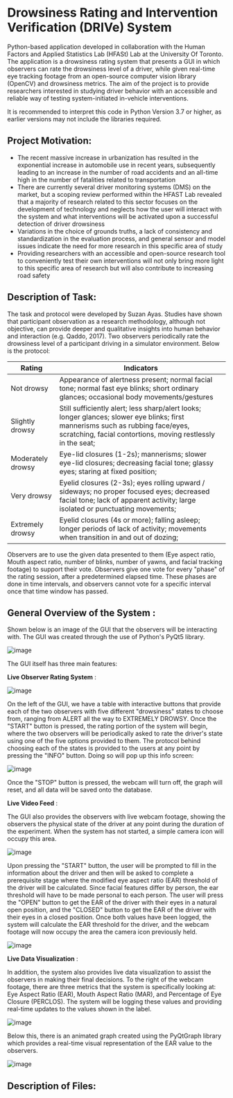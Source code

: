 # Drowsiness Rating and Intervention Verification (DRIVe) System

Python-based application developed in collaboration with the Human Factors and Applied Statistics Lab (HFASt) Lab at the University Of Toronto. The application is a drowsiness rating system that presents a GUI in which observers can rate the drowsiness level of a driver, while given real-time eye tracking footage from an open-source computer vision library (OpenCV) and drowsiness metrics. The aim of the project is to provide researchers interested in studying driver behavior with an accessible and reliable way of testing system-initiated in-vehicle interventions.

It is recommended to interpret this code in Python Version 3.7 or higher, as earlier versions may not include the libraries required.

## Project Motivation:

- The recent massive increase in urbanization has resulted in the exponential increase in automobile use in recent years, subsequently leading to an increase in the number of road accidents and an all-time high in the number of fatalities related to transportation
- There are currently several driver monitoring systems (DMS) on the market, but a scoping review performed within the HFAST Lab revealed that a majority of research related to this sector focuses on the development of technology and neglects how the user will interact with the system and what interventions will be activated upon a successful detection of driver drowsiness
- Variations in the choice of grounds truths, a lack of consistency and standardization in the evaluation process, and general sensor and model issues indicate the need for more research in this specific area of study
- Providing researchers with an accessible and open-source research tool to conveniently test their own interventions will not only bring more light to this specific area of research but will also contribute to increasing road safety

## Description of Task:

The task and protocol were developed by Suzan Ayas. Studies have shown that participant observation as a research methodology, although not objective, can provide deeper and qualitative insights into human behavior and interaction (e.g. Qaddo, 2017). Two observers periodically rate the drowsiness level of a participant driving in a simulator environment. Below is the protocol:

| Rating  | Indicators|
| ------------- | ------------- |
| Not drowsy  | Appearance of alertness present; normal facial tone; normal fast eye blinks; short ordinary glances; occasional body movements/gestures |
| Slightly drowsy | Still sufficiently alert; less sharp/alert looks; longer glances; slower eye blinks; first mannerisms such as rubbing face/eyes, scratching, facial contortions, moving restlessly in the seat;  |
| Moderately drowsy | Eye-lid closures (1-2s); mannerisms; slower eye-lid closures; decreasing facial tone; glassy eyes; staring at fixed position; |
| Very drowsy | Eyelid closures (2-3s); eyes rolling upward / sideways; no proper focused eyes; decreased facial tone; lack of apparent activity; large isolated or punctuating movements;  |
| Extremely drowsy | Eyelid closures (4s or more); falling asleep; longer periods of lack of activity; movements when transition in and out of dozing;  |

Observers are to use the given data presented to them (Eye aspect ratio, Mouth aspect ratio, number of blinks, number of yawns, and facial tracking footage) to support their vote. Observers give one vote for every "phase" of the rating session, after a predetermined elapsed time. These phases are done in time intervals, and observers cannot vote for a specific interval once that time window has passed. 

## General Overview of the System :

Shown below is an image of the GUI that the observers will be interacting with. The GUI was created through the use of Python's PyQt5 library.

![image](https://github.com/yamhokim/DRIVe-System/assets/116863345/0b77e8e5-e472-4b49-9446-b048d61cb7af)

The GUI itself has three main features:

**Live Observer Rating System** :

![image](https://github.com/yamhokim/DRIVe-System/assets/116863345/77c67db7-e94a-40d2-a662-4c4668666639)

On the left of the GUI, we have a table with interactive buttons that provide each of the two observers with five different "drowsiness" states to choose from, ranging from ALERT all the way to EXTREMELY DROWSY. Once the "START" button is pressed, the rating portion of the system will begin, where the two observers will be periodically asked to rate the driver's state using one of the five options provided to them. The protocol behind choosing each of the states is provided to the users at any point by pressing the "INFO" button. Doing so will pop up this info screen:

![image](https://github.com/yamhokim/DRIVe-System/assets/116863345/22705502-fdec-4a78-b71f-74b88da67e6e)

Once the "STOP" button is pressed, the webcam will turn off, the graph will reset, and all data will be saved onto the database.

**Live Video Feed** :

The GUI also provides the observers with live webcam footage, showing the observers the physical state of the driver at any point during the duration of the experiment. When the system has not started, a simple camera icon will occupy this area. 

![image](https://github.com/yamhokim/DRIVe-System/assets/116863345/2a6788b6-5819-4105-921e-aed0ce1557e0)

Upon pressing the "START" button, the user will be prompted to fill in the information about the driver and then will be asked to complete a prerequisite stage where the modified eye aspect ratio (EAR) threshold of the driver will be calculated. Since facial features differ by person, the ear threshold will have to be made personal to each person. The user will press the "OPEN" button to get the EAR of the driver with their eyes in a natural open position, and the "CLOSED" button to get the EAR of the driver with their eyes in a closed position. Once both values have been logged, the system will calculate the EAR threshold for the driver, and the webcam footage will now occupy the area the camera icon previously held.

![image](https://github.com/yamhokim/DRIVe-System/assets/116863345/2409dfea-6219-4c8e-999f-92c8a792aa3d)

**Live Data Visualization** :

In addition, the system also provides live data visualization to assist the observers in making their final decisions. To the right of the webcam footage, there are three metrics that the system is specifically looking at: Eye Aspect Ratio (EAR), Mouth Aspect Ratio (MAR), and Percentage of Eye Closure (PERCLOS). The system will be logging these values and providing real-time updates to the values shown in the label.

![image](https://github.com/yamhokim/DRIVe-System/assets/116863345/f4ad1121-661c-46a4-becf-e620fec93b1d)

Below this, there is an animated graph created using the PyQtGraph library which provides a real-time visual representation of the EAR value to the observers.

![image](https://github.com/yamhokim/DRIVe-System/assets/116863345/6e05b90e-ea52-4bf0-bed2-c1dd355f834e)

## Description of Files:


